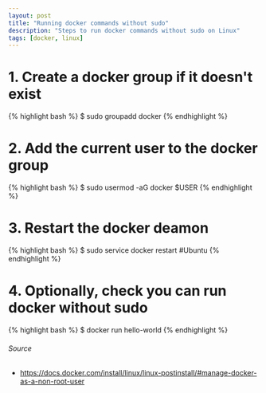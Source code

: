 ```yaml
---
layout: post
title: "Running docker commands without sudo"
description: "Steps to run docker commands without sudo on Linux"
tags: [docker, linux]
---
```


# 1. Create a docker group if it doesn't exist
{% highlight bash %}
$ sudo groupadd docker
{% endhighlight %}

# 2. Add the current user to the docker group
{% highlight bash %}
$ sudo usermod -aG docker $USER
{% endhighlight %}

# 3. Restart the docker deamon
{% highlight bash %}
$ sudo service docker restart #Ubuntu
{% endhighlight %}

# 4. Optionally, check you can run docker without sudo
{% highlight bash %}
$ docker run hello-world
{% endhighlight %}

###### Source
 - <https://docs.docker.com/install/linux/linux-postinstall/#manage-docker-as-a-non-root-user>
